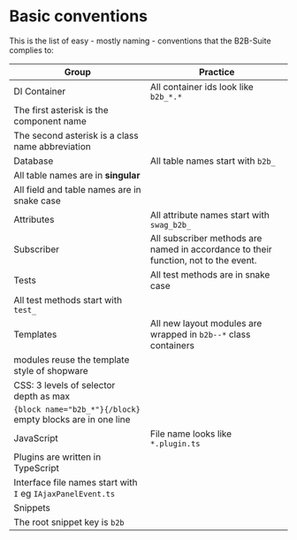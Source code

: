 # Basic conventions

This is the list of easy - mostly naming - conventions that the B2B-Suite complies to:

| Group                                                                                              | Practice                                                                            |
|----------------------------------------------------------------------------------------------------|-------------------------------------------------------------------------------------|
| DI Container                                                                                       | All container ids look like `b2b_*.*`                                               |
| The first asterisk is the component name                                                            |                                                                                     |
| The second asterisk is a class name abbreviation                                                   |                                                                                     |
| Database                                                                                           | All table names start with `b2b_`                                                   |
| All table names are in **singular**                                                                |                                                                                     |
| All field and table names are in snake case                                                         |                                                                                     |
| Attributes                                                                                         | All attribute names start with `swag_b2b_`                                          |
| Subscriber                                                                                         | All subscriber methods are named in accordance to their function, not to the event. |
| Tests                                                                                              | All test methods are in snake case                                                  |
| All test methods start with `test_`                                                                |                                                                                     |
| Templates                                                                                          | All new layout modules are wrapped in `b2b--*` class containers                     |
| modules reuse the template style of shopware                                                       |                                                                                     |
| CSS: 3 levels of selector depth as max                                                             |                                                                                     |
| `{block name="b2b_*"}{/block}` empty blocks are in one line                                        |                                                                                     |
| JavaScript                                                                                         | File name looks like `*.plugin.ts`                                                  |
| Plugins are written in TypeScript                                                                  |                                                                                     |
| Interface file names start with `I` eg `IAjaxPanelEvent.ts`                                         |                                                                                     |
| Snippets                                                                                           |                                                                                     |
| The root snippet key is `b2b`                                                                      |                                                                                     |
